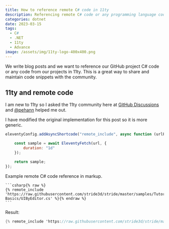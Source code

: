 ```yaml
---
title: How to reference remote C# code in 11ty
description: Referencing remote C# code or any programming language code in 11ty
categories: dotnet
date: 2023-03-15
tags:
  - C# 
  - .NET
  - 11ty
  - Advance
image: /assets/img/11ty-logo-400x400.png
---
```

We write blog posts and we want to reference our GitHub project C# code or any code from our projects in 11ty. This is a great way to share and maintain code snippets with the community.
<!-- excerpt -->

## 11ty and remote code

I am new to 11ty so I asked the 11ty community here at [GitHub Discussions](https://github.com/11ty/eleventy/discussions/2862) and [@pehann](https://github.com/pdehaan) helped me out.

I have modified the original implementation for this post so it is more generic.

```javascript
eleventyConfig.addAsyncShortcode("remote_include", async function (urlPath) {

    const sample = await EleventyFetch(url, {
        duration: "1d"
    });

    return sample;
});
```
Example remote C# code reference in markup.

````
```csharp{% raw %}
{% remote_include 'https://raw.githubusercontent.com/stride3d/stride/master/samples/Tutorials/CSharpIntermediate/CSharpIntermediate/CSharpIntermediate.Game/01_UI-Basics/UIByEditor.cs' %}{% endraw %}
```
````
Result:

```csharp
{% remote_include 'https://raw.githubusercontent.com/stride3d/stride/master/samples/Tutorials/CSharpIntermediate/CSharpIntermediate/CSharpIntermediate.Game/01_UI-Basics/UIByEditor.cs' %}
```